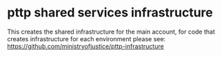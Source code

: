 # pttp shared services infrastructure
This creates the shared infrastructure for the main account,
for code that creates infrastructure for each environment please see:
https://github.com/ministryofjustice/pttp-infrastructure 
  
